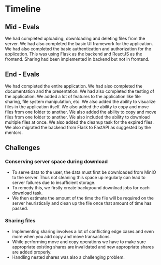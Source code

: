 # Timeline 

## Mid - Evals 
We had completed uploading, downloading and deleting files from the server. We had also completed the basic UI framework for the application. 
We had also completed the basic authentication and authorization for the application. This was using Flask as the backend and ReactJS as the frontend.
Sharing had been implemented in backend but not in frontend.

## End - Evals
We had completed the entire application. We had also completed the documentation and the presentation. We had also completed the testing of the application.
We added a lot of features to the application like file sharing, file system manipulation, etc. We also added the ability to visualize files in the application itself.
We also added the ability to copy and move files from one folder to another. We also added the ability to copy and move files from one folder to another.
We also included the ability to download multiple files at once. We also added the cleanup task for the expired files. We also migrated the backend from Flask to FastAPI as suggested by the mentors.

## Challenges 
### Conserving server space during download
* To serve data to the user, the data must first be downloaded from MinIO to the server. Thus not cleaning this space up regularly can lead to server failures due to insufficient storage.
* To remedy this, we firstly create background download jobs for each download task.
* We then estimate the amount of the time the file will be required on the server heuristically and clean up the file once that amount of time has passed.

### Sharing files
* Implementing sharing involves a lot of conflicting edge cases and even more when you add copy and move transactions.
* While performing move and copy operations we have to make sure appropriate existing shares are invalidated and new appropriate shares are added properly. 
* Handling nested shares was also a challenging problem. 